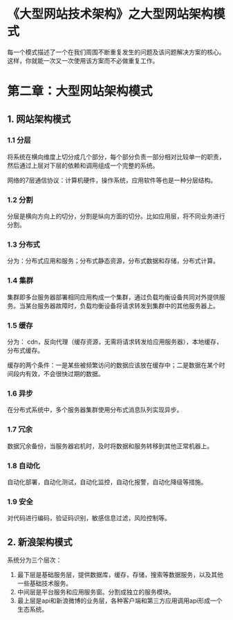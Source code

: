 
# 《大型网站技术架构》之大型网站架构模式


每一个模式描述了一个在我们周围不断重复发生的问题及该问题解决方案的核心。这样，你就能一次又一次使用该方案而不必做重复工作。

# 第二章：大型网站架构模式

## 1. 网站架构模式

### 1.1 分层

将系统在横向维度上切分成几个部分，每个部分负责一部分相对比较单一的职责，然后通过上层对下层的依赖和调用组成一个完整的系统。

网络的7层通信协议：计算机硬件，操作系统，应用软件等也是一种分层结构。

### 1.2 分割

分层是横向方向上的切分，分割是纵向方面的切分。比如应用层，将不同业务进行分割。

### 1.3 分布式

分为：分布式应用和服务；分布式静态资源，分布式数据和存储，分布式计算。

### 1.4 集群

集群即多台服务器部署相同应用构成一个集群，通过负载均衡设备共同对外提供服务。当某台服务器故障时，负载均衡设备将请求转发到集群中的其他服务器上。


### 1.5 缓存

分为： cdn，反向代理（缓存资源，无需将请求转发给应用服务器），本地缓存，分布式缓存。

缓存的两个条件：一是某些被频繁访问的数据应该放在缓存中；二是数据在某个时间段内有效，不会很快过期的数据。

### 1.6 异步

在分布式系统中，多个服务器集群使用分布式消息队列实现异步。

### 1.7 冗余

数据冗余备份，当服务器宕机时，及时将数据和服务转移到其他正常机器上。

### 1.8 自动化

自动化部署，自动化测试，自动化监控，自动化报警，自动化降级等措施。

### 1.9 安全

对代码进行编码，验证码识别，敏感信息过滤，风险控制等。

## 2. 新浪架构模式

系统分为三个层次：

1. 最下层是基础服务层，提供数据库，缓存，存储，搜索等数据服务，以及其他一些基础技术服务。
2. 中间层是平台服务和应用服务窗。分割成独立的服务模块。
3. 最上层是api和新浪微博的业务层，各种客户端和第三方应用调用api形成一个生态系统。